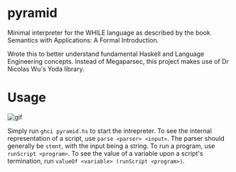 # pyramid
Minimal interpreter for the WHILE language as described by the book Semantics with Applications: A Formal Introduction.

Wrote this to better understand fundamental Haskell and Language Engineering concepts. Instead of Megaparsec, this project makes use of Dr Nicolas Wu's Yoda library.

# Usage
![gif](https://user-images.githubusercontent.com/6099321/43364508-26a352a8-9313-11e8-9967-85676d31d6b9.gif)

Simply run `ghci pyramid.hs` to start the intrepreter.
To see the internal representation of a script, use `parse <parser> <input>`. The parser should generally be `stmnt`, with the input being a string.
To run a program, use `runScript <program>`.
To see the value of a variable upon a script's termination, run `valueOf <variable> (runScript <program>)`.
